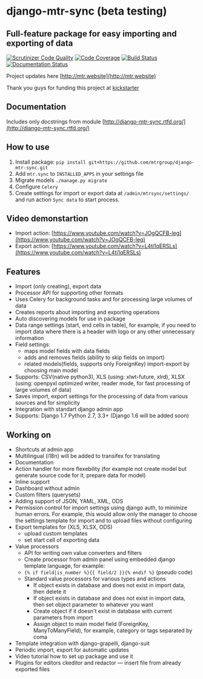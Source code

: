 # django-mtr-sync (beta testing)

## Full-feature package for easy importing and exporting of data

[![Scrutinizer Code Quality](https://scrutinizer-ci.com/g/mtrgroup/django-mtr-sync/badges/quality-score.png?b=master)](https://scrutinizer-ci.com/g/mtrgroup/django-mtr-sync/?branch=master) [![Code Coverage](https://scrutinizer-ci.com/g/mtrgroup/django-mtr-sync/badges/coverage.png?b=master)](https://scrutinizer-ci.com/g/mtrgroup/django-mtr-sync/?branch=master) [![Build Status](https://scrutinizer-ci.com/g/mtrgroup/django-mtr-sync/badges/build.png?b=master)](https://scrutinizer-ci.com/g/mtrgroup/django-mtr-sync/build-status/master) [![Documentation Status](https://readthedocs.org/projects/django-mtr-sync/badge/?version=latest)](https://readthedocs.org/projects/django-mtr-sync/?badge=latest)

Project updates here [http://mtr.website](http://mtr.website)

Thank you guys for funding this project at [kickstarter](https://www.kickstarter.com/projects/1625615835/django-opensource-improved-import-export-package)

## Documentation
Includes only docstrings from module [http://django-mtr-sync.rtfd.org/](http://django-mtr-sync.rtfd.org/)

## How to use
1. Install package:
   `pip install git+https://github.com/mtrgroup/django-mtr-sync.git`
2. Add `mtr.sync` to `INSTALLED_APPS` in your settings file
3. Migrate models `./manage.py migrate`
4. Configure `Celery`
5. Create settings for import or export data at `/admin/mtrsync/settings/` and run action `Sync data` to start process.

## Video demonstartion
- Import action: [https://www.youtube.com/watch?v=JOgQCFB-leg](https://www.youtube.com/watch?v=JOgQCFB-leg)
- Export action: [https://www.youtube.com/watch?v=L4ti1qERSLs](https://www.youtube.com/watch?v=L4ti1qERSLs)

## Features
- Import (only creating), export data
- Processor API for supporting other formats
- Uses Celery for background tasks and for processing large volumes of data
- Creates reports about importing and exporting operations
- Auto discovering models for use in package
- Data range settings (start, end cells in table), for example, if you need to import data where there is a header with logo or any other unnecessary information
- Field settings:
  - maps model fields with data fields
  - adds and removes fields (ability to skip fields on import)
  - related models(fields, supports only ForeignKey) import-export by choosing main model
- Supports: CSV(native python3), XLS (using: xlwt-future, xlrd), XLSX (using: openpyxl optimized writer, reader mode, for fast processing of large volumes of data)
- Saves import, export settings for the processing of data from various sources and for simplicity
- Integration with standart django admin app
- Supports: Django 1.7 Python 2.7, 3.3+ (Django 1.6 will be added soon)

## Working on
- Shortcuts at admin app
- Multilingual (i18n) will be added to transifex for translating
- Documentation
- Action handler for more flexebility (for example not create model but generate source code for it, prepare data for model)
- Inline support
- Dashboard without admin
- Custom filters (querysets)
- Adding support of JSON, YAML, XML, ODS
- Permission control for import settings using django auth, to minimize human errors. For example, this would allow only the manager to choose the settings template for import and to upload files without configuring
- Export templates for (XLS, XLSX, ODS)
  - upload custom templates
  - set start cell of exporting data
- Value processors
  - API for writing own value converters and filters
  - Create processor from admin panel using embedded django template language, for example:
  - `{% if field|is_number %}{{ field/2 }}{% endif %}` (pseudo code)
  - Standard value processors for various types and actions
    - If object exists in database and does not exist in import data, then delete it
    - If object exists in database and does not exist in import data, then set object parameter to whatever you want
    - Create object if it doesn't exist in database with current parameters from import
    - Assign object to main model field (ForeignKey, ManyToManyField), for example, category or tags separated by coma
- Template integration with django-grapelli, django-suit
- Periodic import, export for automatic updates
- Video tutorial how to set up package and use it
- Plugins for editors ckeditor and redactor — insert file from already exported files
